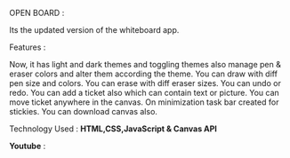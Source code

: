 OPEN BOARD :

Its the updated version of the whiteboard app.

Features :

Now, it has light and dark themes and toggling themes also manage pen & eraser colors and alter them according the theme. 
You can draw with diff pen size and colors. 
You can erase with diff eraser sizes. 
You can undo or redo. 
You can add a ticket also which can contain text or picture. 
You can move ticket anywhere in the canvas. 
On minimization task bar created for stickies. 
You can download canvas also.

Technology Used : **HTML,CSS,JavaScript & Canvas API**

**Youtube** :